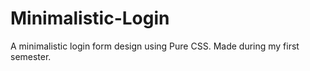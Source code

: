 # Minimalistic-Login
A minimalistic login form design using Pure CSS. Made during my first semester.
